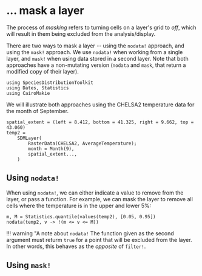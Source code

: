 # ... mask a layer

The process of *masking* refers to turning cells on a layer's grid to *off*,
which will result in them being excluded from the analysis/display.

There are two ways to mask a layer -- using the `nodata!` approach, and using
the `mask!` approach. We use `nodata!` when working from a single layer, and
`mask!` when using data stored in a second layer. Note that both approaches have
a non-mutating version (`nodata` and `mask`, that return a modified copy of
their layer).

```@example 1
using SpeciesDistributionToolkit
using Dates, Statistics
using CairoMakie
```

We will illustrate both approaches using the CHELSA2 temperature data for the
month of September.

```@example 1
spatial_extent = (left = 8.412, bottom = 41.325, right = 9.662, top = 43.060)
temp2 =
    SDMLayer(
        RasterData(CHELSA2, AverageTemperature);
        month = Month(9),
        spatial_extent...,
    )
```

## Using `nodata!`

When using `nodata!`, we can either indicate a value to remove from the layer,
or pass a function. For example, we can mask the layer to remove all cells where
the temperature is in the upper and lower 5%:

```@example 1
m, M = Statistics.quantile(values(temp2), [0.05, 0.95])
nodata(temp2, v -> !(m <= v <= M))
```

!!! warning "A note about `nodata!`
    The function given as the second argument must returm `true` for a point that will be excluded from the layer. In other words, this behaves as the *opposite* of `filter!`.

## Using `mask!`
